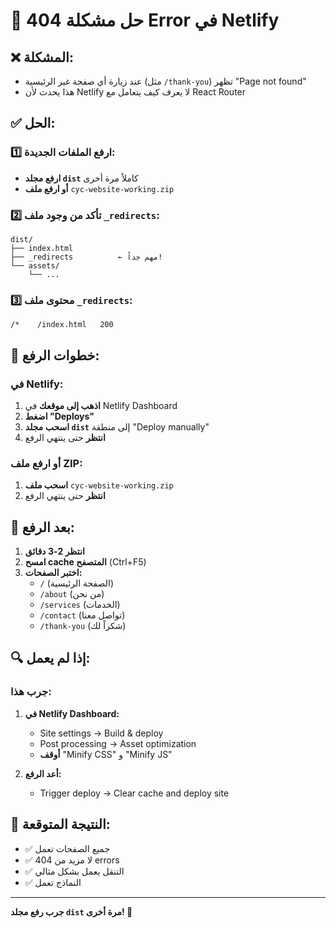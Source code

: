 # 🔧 حل مشكلة 404 Error في Netlify

## ❌ **المشكلة:**
- عند زيارة أي صفحة غير الرئيسية (مثل `/thank-you`) تظهر "Page not found"
- هذا يحدث لأن Netlify لا يعرف كيف يتعامل مع React Router

## ✅ **الحل:**

### **1️⃣ ارفع الملفات الجديدة:**
- **ارفع مجلد `dist`** كاملاً مرة أخرى
- **أو ارفع ملف** `cyc-website-working.zip`

### **2️⃣ تأكد من وجود ملف `_redirects`:**
```
dist/
├── index.html
├── _redirects          ← مهم جداً!
└── assets/
    └── ...
```

### **3️⃣ محتوى ملف `_redirects`:**
```
/*    /index.html   200
```

## 🔄 **خطوات الرفع:**

### **في Netlify:**
1. **اذهب إلى موقعك** في Netlify Dashboard
2. **اضغط "Deploys"**
3. **اسحب مجلد `dist`** إلى منطقة "Deploy manually"
4. **انتظر** حتى ينتهي الرفع

### **أو ارفع ملف ZIP:**
1. **اسحب ملف** `cyc-website-working.zip`
2. **انتظر** حتى ينتهي الرفع

## 🎯 **بعد الرفع:**
1. **انتظر 2-3 دقائق**
2. **امسح cache المتصفح** (Ctrl+F5)
3. **اختبر الصفحات:**
   - `/` (الصفحة الرئيسية)
   - `/about` (من نحن)
   - `/services` (الخدمات)
   - `/contact` (تواصل معنا)
   - `/thank-you` (شكراً لك)

## 🔍 **إذا لم يعمل:**

### **جرب هذا:**
1. **في Netlify Dashboard:**
   - Site settings → Build & deploy
   - Post processing → Asset optimization
   - **أوقف** "Minify CSS" و "Minify JS"

2. **أعد الرفع:**
   - Trigger deploy → Clear cache and deploy site

## 🎉 **النتيجة المتوقعة:**
- ✅ جميع الصفحات تعمل
- ✅ لا مزيد من 404 errors
- ✅ التنقل يعمل بشكل مثالي
- ✅ النماذج تعمل

---
**جرب رفع مجلد `dist` مرة أخرى! 🚀**



